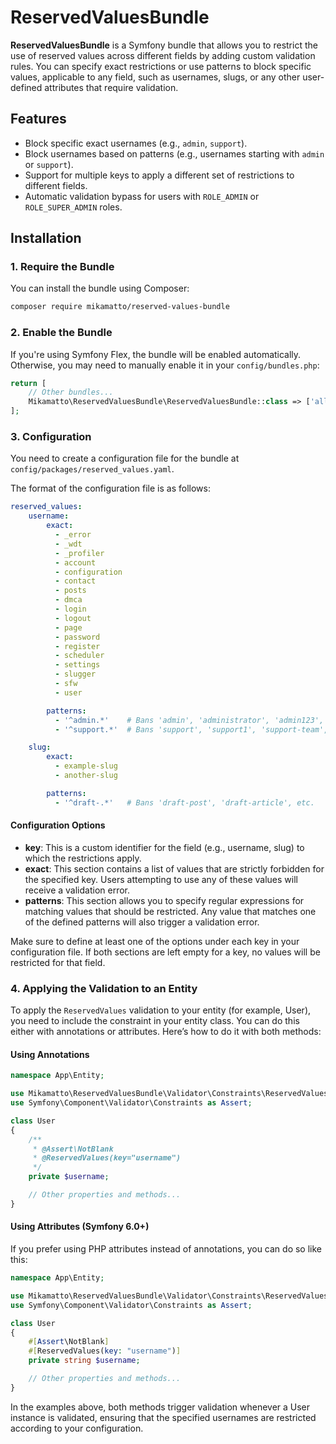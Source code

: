 # ReservedValuesBundle

**ReservedValuesBundle** is a Symfony bundle that allows you to restrict the use of reserved values across different fields by adding custom validation rules. You can specify exact restrictions or use patterns to block specific values, applicable to any field, such as usernames, slugs, or any other user-defined attributes that require validation.

## Features

- Block specific exact usernames (e.g., `admin`, `support`).
- Block usernames based on patterns (e.g., usernames starting with `admin` or `support`).
- Support for multiple keys to apply a different set of restrictions to different fields.
- Automatic validation bypass for users with `ROLE_ADMIN` or `ROLE_SUPER_ADMIN` roles.

## Installation

### 1. Require the Bundle

You can install the bundle using Composer:

```bash
composer require mikamatto/reserved-values-bundle
```

### 2. Enable the Bundle

If you're using Symfony Flex, the bundle will be enabled automatically. Otherwise, you may need to manually enable it in your `config/bundles.php`:

```php
return [
    // Other bundles...
    Mikamatto\ReservedValuesBundle\ReservedValuesBundle::class => ['all' => true],
];
```

### 3. Configuration

You need to create a configuration file for the bundle at `config/packages/reserved_values.yaml`.

The format of the configuration file is as follows:

```yaml
reserved_values:
    username:
        exact:
          - _error
          - _wdt
          - _profiler
          - account
          - configuration
          - contact
          - posts
          - dmca
          - login
          - logout
          - page
          - password
          - register
          - scheduler
          - settings
          - slugger
          - sfw
          - user

        patterns:
          - '^admin.*'    # Bans 'admin', 'administrator', 'admin123', etc.
          - '^support.*'  # Bans 'support', 'support1', 'support-team', etc.

    slug:
        exact:
          - example-slug
          - another-slug

        patterns:
          - '^draft-.*'   # Bans 'draft-post', 'draft-article', etc.
```

#### Configuration Options

- **key**: This is a custom identifier for the field (e.g., username, slug) to which the restrictions apply.
- **exact**: This section contains a list of values that are strictly forbidden for the specified key. Users attempting to use any of these values will receive a validation error.
- **patterns**: This section allows you to specify regular expressions for matching values that should be restricted. Any value that matches one of the defined patterns will also trigger a validation error.

Make sure to define at least one of the options under each key in your configuration file. If both sections are left empty for a key, no values will be restricted for that field.

### 4. Applying the Validation to an Entity

To apply the `ReservedValues` validation to your entity (for example, User), you need to include the constraint in your entity class. You can do this either with annotations or attributes. Here’s how to do it with both methods:

#### Using Annotations
```php
namespace App\Entity;

use Mikamatto\ReservedValuesBundle\Validator\Constraints\ReservedValues;
use Symfony\Component\Validator\Constraints as Assert;

class User
{
    /**
     * @Assert\NotBlank
     * @ReservedValues(key="username")
     */
    private $username;

    // Other properties and methods...
}
```
#### Using Attributes (Symfony 6.0+)

If you prefer using PHP attributes instead of annotations, you can do so like this:
```php
namespace App\Entity;

use Mikamatto\ReservedValuesBundle\Validator\Constraints\ReservedValues;
use Symfony\Component\Validator\Constraints as Assert;

class User
{
    #[Assert\NotBlank]
    #[ReservedValues(key: "username")]
    private string $username;

    // Other properties and methods...
}
```

In the examples above, both methods trigger validation whenever a User instance is validated, ensuring that the specified usernames are restricted according to your configuration.
